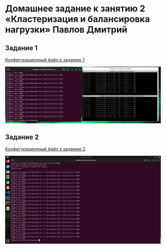 # Домашнее задание к занятию 2 «Кластеризация и балансировка нагрузки» Павлов Дмитрий

## Задание 1

[Конфигурационный файл к заданию 1](/haproxy_config/zadanie_01_haproxy.cfg)  

![скриншот к заданию 1](/pic/pic01.png)

## Задание 2

[Конфигурационный файл к заданию 2](/haproxy_config/zadanie_02_haproxy.cfg)  

![скриншот к заданию 2](/pic/pic02.png)

